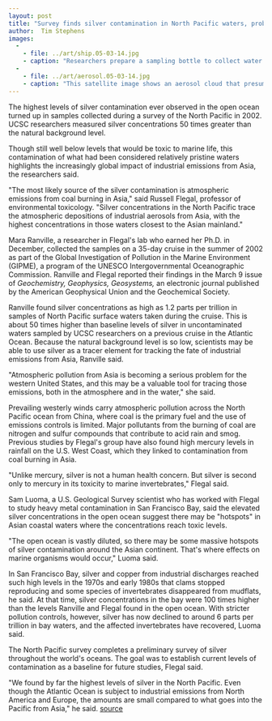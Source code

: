 ```yaml
---
layout: post
title: "Survey finds silver contamination in North Pacific waters, probably from industrial emissions in Asia"
author:  Tim Stephens
images:
  -
    - file: ../art/ship.05-03-14.jpg
    - caption: "Researchers prepare a sampling bottle to collect water samples at a specific depth during a survey of the North Pacific conducted in the summer of 2002. Photo: M. Ranville"
  -
    - file: ../art/aerosol.05-03-14.jpg
    - caption: "This satellite image shows an aerosol cloud that presumably developed over the Asian continent and is moving over the North Pacific. A survey of North Pacific waters conducted a year after this image was taken showed the highest levels of silver contamination ever measured in the open ocean. Image: NASA"
---
```


The highest levels of silver contamination ever observed in the open ocean turned up in samples collected during a survey of the North Pacific in 2002. UCSC researchers measured silver concentrations 50 times greater than the natural background level.

Though still well below levels that would be toxic to marine life, this contamination of what had been considered relatively pristine waters highlights the increasingly global impact of industrial emissions from Asia, the researchers said.

"The most likely source of the silver contamination is atmospheric emissions from coal burning in Asia," said Russell Flegal, professor of environmental toxicology. "Silver concentrations in the North Pacific trace the atmospheric depositions of industrial aerosols from Asia, with the highest concentrations in those waters closest to the Asian mainland."

Mara Ranville, a researcher in Flegal's lab who earned her Ph.D. in December, collected the samples on a 35-day cruise in the summer of 2002 as part of the Global Investigation of Pollution in the Marine Environment (GIPME), a program of the UNESCO Intergovernmental Oceanographic Commission. Ranville and Flegal reported their findings in the March 9 issue of _Geochemistry, Geophysics, Geosystems,_ an electronic journal published by the American Geophysical Union and the Geochemical Society.

Ranville found silver concentrations as high as 1.2 parts per trillion in samples of North Pacific surface waters taken during the cruise. This is about 50 times higher than baseline levels of silver in uncontaminated waters sampled by UCSC researchers on a previous cruise in the Atlantic Ocean. Because the natural background level is so low, scientists may be able to use silver as a tracer element for tracking the fate of industrial emissions from Asia, Ranville said.

"Atmospheric pollution from Asia is becoming a serious problem for the western United States, and this may be a valuable tool for tracing those emissions, both in the atmosphere and in the water," she said.

Prevailing westerly winds carry atmospheric pollution across the North Pacific ocean from China, where coal is the primary fuel and the use of emissions controls is limited. Major pollutants from the burning of coal are nitrogen and sulfur compounds that contribute to acid rain and smog. Previous studies by Flegal's group have also found high mercury levels in rainfall on the U.S. West Coast, which they linked to contamination from coal burning in Asia.

"Unlike mercury, silver is not a human health concern. But silver is second only to mercury in its toxicity to marine invertebrates," Flegal said.

Sam Luoma, a U.S. Geological Survey scientist who has worked with Flegal to study heavy metal contamination in San Francisco Bay, said the elevated silver concentrations in the open ocean suggest there may be "hotspots" in Asian coastal waters where the concentrations reach toxic levels.

"The open ocean is vastly diluted, so there may be some massive hotspots of silver contamination around the Asian continent. That's where effects on marine organisms would occur," Luoma said.

In San Francisco Bay, silver and copper from industrial discharges reached such high levels in the 1970s and early 1980s that clams stopped reproducing and some species of invertebrates disappeared from mudflats, he said. At that time, silver concentrations in the bay were 100 times higher than the levels Ranville and Flegal found in the open ocean. With stricter pollution controls, however, silver has now declined to around 6 parts per trillion in bay waters, and the affected invertebrates have recovered, Luoma said.

The North Pacific survey completes a preliminary survey of silver throughout the world's oceans. The goal was to establish current levels of contamination as a baseline for future studies, Flegal said.

"We found by far the highest levels of silver in the North Pacific. Even though the Atlantic Ocean is subject to industrial emissions from North America and Europe, the amounts are small compared to what goes into the Pacific from Asia," he said.
[source](http://www1.ucsc.edu/currents/04-05/03-14/silver.asp "Permalink to silver")
